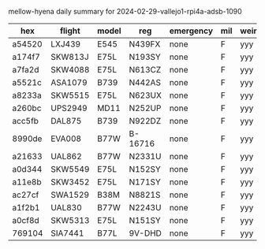 mellow-hyena daily summary for 2024-02-29-vallejo1-rpi4a-adsb-1090

|hex|flight|model|reg|emergency|mil|weirdo|
|--|--|--|--|--|--|--|
|a54520|LXJ439|E545|N439FX|none|F|yyy|
|a174f7|SKW813J|E75L|N193SY|none|F|yyy|
|a7fa2d|SKW4088|E75L|N613CZ|none|F|yyy|
|a5521c|ASA1079|B739|N442AS|none|F|yyy|
|a8233a|SKW5515|E75L|N623UX|none|F|yyy|
|a260bc|UPS2949|MD11|N252UP|none|F|yyy|
|acc5fb|DAL875|B739|N922DZ|none|F|yyy|
|8990de|EVA008|B77W|B-16716|none|F|yyy|
|a21633|UAL862|B77W|N2331U|none|F|yyy|
|a0d344|SKW5549|E75L|N152SY|none|F|yyy|
|a11e8b|SKW3452|E75L|N171SY|none|F|yyy|
|ac27cf|SWA1529|B38M|N8821S|none|F|yyy|
|a1f2b1|UAL830|B77W|N2243U|none|F|yyy|
|a0cf8d|SKW5313|E75L|N151SY|none|F|yyy|
|769104|SIA7441|B77L|9V-DHD|none|F|yyy|
